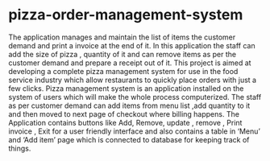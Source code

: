 # pizza-order-management-system
The application manages and maintain the list of items the customer demand and print a invoice at the end of it.
In this application the staff can add the size of pizza , quantity of it and can remove items as per the customer demand and prepare a receipt out of it.
 This project is aimed at developing a complete pizza management system for use in the food service industry which allow restaurants to quickly place orders with just a few clicks. 
 Pizza management system is an application installed on the system of users which will make the whole process computerized.
The staff as per customer demand can add items from menu list ,add quantity to it and then  moved to next page of checkout where billing happens.
 The Application contains buttons like Add, Remove, update , remove , Print invoice , Exit for a user friendly interface and 
 also contains a table  in ‘Menu’ and ‘Add item’ page which is connected to database for keeping track of things.
